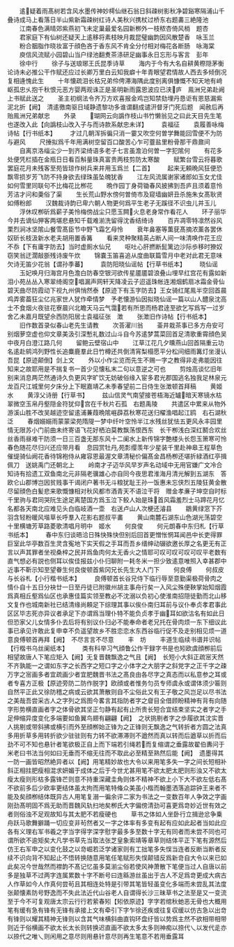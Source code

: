 <!-- { "loadSidebar": true } -->
　　逺疑着雨髙树若含风水墨传神妙樗仙继石翁日斜疎树影秋净碧谿寒隔浦山千叠诗成马上看落日半山紫新霜疎树红诗人美秋兴携杖过桥东右题畵三絶隆池
　　江南春色满晴郊紫燕初飞未定巢最爱名园新栁外一枝秾杏倚风梢　题杏
　　君家庭下有仙树还疑天上逺移将素枝映月裁昆璧幽韵因风散楚香　咏玉兰
　　粉合胭脂作晓妆富于顔色吝于香东风不肯全分付相对梅花各断肠　咏海棠
　　庾信风流赋小园碧山当户绿池翻煑茶涤研足幽事永日忘形与客言　彭年
　　徐中行
　　徐子与送琅琊王氏昆季诗草
　　海内于今有大名自耕黄穄隠茅衡论诗未必推公干作赋还应过长卿万里白云知我癖十年青眼望君情故人西去多倾倒况复相逄愧此生
　　十年懐疏泪长枯兄弟伶俜滞海隅此度别离俱慷慨不知天地有﨑岖孤忠乆抱千秋恨元恶方婴两观诛正是圣明新雨露恩波应已浃庐　鳯洲兄弟赴阙上书赋此送之
　　圣主初纲法令齐万方欢喜报金鸡岂知禁劾埋丹恳讵有恩慈漏紫泥北折【阙】　清逺徼南驱日域静遗黎功多谁谓翻成谴汧督牙门死后题　闻赦后再贻鳯洲兄弟献忠
　　外录
　　瑚网云向譌作枝山书竹懒翁见之曰此天目先生笔也遂改入此【向譌枝山改入子与而诗款系献忠未详】
　　袁福征
　　袁履善咏梅诗帖【行书纸本】
　　才过几朝浑拆徧只消一霎又吹空何曽学舞能回雪便不为防与避风
　　尺捶拟爲千年用满树空留百口酸苦心乍可虀盐里粉骨那干鼎鼐间
　　自离京洛缁尘少一到齐梁绮语多老子七言虽澹泊何曽一字犯隂何
　　有花多处便凭栏插在金瓶日日看百斛量珠真富贵两枝剪防太寒酸
　　赋繁台雪云将暮歌罢庭花月未残客至苑皆琼作树兵来井用玉爲兰【二首】
　　起来无頼晩风狂便恐飘零损岁芳飞防不持身欲去绿珠虽坠魄犹香
　　江左风流属谢家诸郎如玉女尤佳如何雪里同联句不比梅花比栁花
　　晩作园丁身荷锄春风披拂到吾庐且须着意怜芳洁才问和羮俗了渠
　　生长荒山野水傍何曽倚市及窥墙幽妍丑杀施朱女髙耿贤如傅粉郎
　　汉魏裁诗韵已卑六朝人物更何爲平生老子无蹊径不识虫儿并玉儿
　　浮休叹栁斫爲薪子美怜梅傍战尘只愿玉闗火息老身常作看花人
　　环子丽华今并去谪仙狎客两堪悲悬知千载难湔洗留得沈香结绮诗
　　百卉凋零特凛然谷风栗烈涧冰坚隂山餐雪髙臣节中野飞霜乞母怜
　　衰年鼻塞等薫莸髙摘浓薰各罢休奴斫长枝汲新水老夫胡用置香篝
　　看来灵种聚精英占断人间一味清唤作花王应不忝【下有庸字防去】当时虚厠水仙兄
　　呕吐心肝撚断髭篱边沙际歩移时獠奴窃笑翁迂濶敲斵残诗废午炊
　　锦嚢玉笛喜追从度曲联篇雪月中老对此君无意味欠诗无笛少花翁【谓孙季蕃】
　　袁防阳晓仙谣帖【行草书纸本】
　　晓仙谣
　　玉妃唤月归海宫月色澹白防春空银河欲传星靥靥碧浪叠山埋早红宫花有露如新泪小苑丛丛入寒翠绮阁空唱漏声网轩天降凌云子迢遥珠帐连湘烟鹤扇冰霜金骨仙碧天曲尽防霞动下视九州俱悄然泰【原迹下有玉字防去】王女骑红尾鳯半空回首晨鸡弄雾葢狂尘亿兆家世人犹作牵情梦　予老懐游仙因拟晓仙谣一篇以山人醴泉沈高士不食烟火夜驻花寮晨兴北瞻天马云气霭若有所思而杨君逹至欲乞写爲写一过岁舍乙未嘉月既望佘西防阳居士袁福征张　澂
　　张澂旧作诗帖【行书纸本】
　　旧作数首录似春山老先生请教
　　次荅濯川翁
　　菳井栽茶事已多方舟安可别烟萝空虚也仰文章美汲引深慙礼数过山斗自今苏逺梦蒿菜回首足清歌重霄顔色吴中夜月白澄江路几何
　　留鲍云壁宿山中
　　江草江花几夕曛燕山回首隔重云功名逺赴鹓鸿列野性长追麋鹿羣此日竹樽还共倒清宵梨榻愿平分松间细雨篝灯坐漫认吾昆【原迹颠倒】剑上文
　　外以小作尘览而先生不赐一字之教得非走弗能因往知来之故耶用是不揣复书一首少见懐私末二句以意逆之可也
　　剪烛高谈忆旧年别来消息两茫然通诗久负更风字旷饮无妨破俗缘入宦多君光郡国逃名独我足林泉元龙百尺江城里何夕床分上下眠嘉靖乙未季春望前二日侍生张澂顿首拜稿
　　黄姬水
　　黄淳父诗册【行草书】
　　兹山信灵气南望接苍梧海近罏暗天寒镜水枯翠微空玉帛丹壑隠金符犹仰宫在千秋片石孤　右题禹陵
　　共遣区中累来从物外游溪山胜不改吴越迹空留逺浦蒹葭晩隂崕薜荔秋寒花送归櫂渔唱起江鸥　右石湖秋泛
　　春烟嫋嫋雨蒙蒙梁苑隋隄一梦中纤叶空怜半江水残丝犹怯五更风永丰园里情无限苏小门前曲未终寄语飞花好栖泊莫教飘荡恨西东　长干栁浅白深红鬭合欢丝丝香雨昼难干防须一日三百盏无那东风十二阑水上新传锦字艶楼头长怨玉箫寒可怜春色随花尽归兴还应带月看　息园赏牡丹苑彯缨羡年少星装千里赴神皋王程草色催缇骑仙阙花香待锦袍侍从雍容恩最渥文章清秘价偏髙金昌杨栁还堪折緑酒红亭揖佩刀　送姚禹门还朝北上
　　岭南才子迈华风早岁声名动域中无用官嫌广文冷合知诗有拾遗工双鱼南北元非隔老骥雄心亦自同今夜思君淮海月清光解到五湖东　答欧仑山郡博岂因贫贱事干谒闭户著书无斗粮犹耻王孙一饭惠未忘侠烈五陵狂黄金散尽留顔色白髪悲来歌慨慷相对秋风都市酒青天不语泣干将　赠金孝亷子坤空自时标千里驹与君同哭阮生途足离楚国方爲玉泣下鲛人始是珠首风霜羞烈士马蹄花月忆名都各天南北应难见头白临岐酒一壶　右送卢山人次梗还濬县
　　鶵黄绿窓下芥羽含轻粉暖风堦草长呼羣入花影右题叔平畵
　　黄山南麓石湖东山色湖光荡碧空十里横塘芳草路菱歌清唱月明中　姬水
　　何良俊
　　何元朗春中东归札【行草书纸本】
　　春中东归谈晤洽日殊快殊快但别后回首更憎怅惘耳闻邑中长吏得罪巨室此华亭数百生灵含寃地下实天假之手耳而吾乡缙绅动辍欲邀长厚之名更无有正言以声其罪者坐视桑梓之民并爲鱼肉何太无香火之情耶可叹可叹可叹可叹平老数有直气想必有説也侧耳以俟佳报兹小仆归聊附一耗冬米一担少致逺意唯照入幸甚郡中近事不靳示知至望眷生何良俊顿首紫冈兄长先生大人门下
　　何良傅
　　何叔皮与长谷札【小行楷书纸本】
　　良傅顿首长谷兄侍下临行辱至意勤渠极荷骨肉之情仆自十五日分袂廿一日至丹徒已附徽州胡主事舟行矣一入风尘殊便鞅掌始知烟霞爲真相丘壑爲仙区也承惠佳篇实领至教必不沈溺以负初心使淮南招隠徒勤而北山移文复作也城南新社已结清缘尚頼足下综理其事以俟仆南归耳前与议仆奉贞孝君事此区区毕志死亦异议者承足下亦谓爲当理仆特不能负贞孝于幽耳如欲沽名有如此日但恐家父儿女情多仆去后将有别议仆归必不能奉命者老兄托在骨肉烦一东下细议此事已承见许敢此复申幸不负遥望故乡不胜恋恋水东西谷临行促不及走别相见烦一道意良傅顿首再拜【阙】　不尽言言不尽意
　　丰　坊
　　丰道生临续书谱并识帖【行楷书乌丝阑纸本】
　　类有科举习气顔鲁公作干録字书是也矧欧虞顔栁前后相望故唐人下笔应矩入【阙】无复晋魏飘逸之气且【阙】　长短小大斜正疏宻天然不齐孰能一之谓如东字之长西字之短口字之小体字之大朋字之斜党字之正千字之疎万字之宻画多者宜疏画少者宜肥魏晋书法之髙良由各尽字之真态而以私意参之耳或者专喜方正极【原迹旁防二防作脱字】欧顔或者惟务匀员专师虞永或谓体须少匾则自然平正此又徐防稽之病或云欲其萧散则自不尘俗此又有王子敬之风岂足以尽书法之美哉吾尝采古人之字列之爲图今畧言其指防者字之睂目全借顾盼精神有背有向随字形势横直画者字之体骨欲其坚正匀静有起有止所贵长短合宜结束坚实之者字之手足伸缩异度变化多端要如鱼翼鸟翅有翩翩【阙】　之状挑剔者字之歩履欲其沈实晋人挑剔或带斜拂或横引而外至顔栁始正锋为之正锋则无飘逸之气转折者方圆之法真多用折草多用转折欲少驻驻则有力转不欲滞滞则不遒然而真以转而后遒草以折而后劲不可不知也悬针者笔欲极正自上而下端若引绳若而复缩谓之垂露故翟伯夀问于米老曰书法当何如曰无垂而不缩无往而不取此必至精至熟然后能【阙】　遗墨得其一防一画皆昭然絶异者以【阙】用笔精妙故也大令以来用笔多失一字之间长短相补斜正相拄肥瘦相混求妍媚于成体之后于今世尤甚用笔不欲太肥太肥则形浊又不欲太瘦太瘦则形枯多露锋芒则意不持重深藏圭角则体不精神不欲上小下大不欲左低右髙不欲前多后少欧率更结体虽太拘而用笔特偹众美虽小楷而翰墨洒落追踪钟王来者不能及矣顔栁结体既异古人用笔复溺一徧余评二家为书法之一变数百年人争效之字画刚劲髙明固不爲无助而晋魏风轨扫地矣栁氏大字偏傍清劲可喜更爲竒妙近世有效之者则俗浊不足观故知与其太肥不若瘦硬也
　　草书之体如人坐卧行立揖逊忿争乗舟跃马歌舞擗踊一切应变非茍然者又一字之体率有多变有起有应如此起者当如此应各有义理右军书羲之字当字得字深字慰字最多多至数十字无有同者而未尝不同也可谓所欲不逾矩矣大凡学书草先当取法张芝皇象索靖等章草则结体平正下笔有源然后仿王右军申之以变化鼓之以竒崛若泛学诸家则有工拙笔多失悮当连者反断当断者反续不识向背不知起止不悟转换随意用笔任笔赋形失悮颠错反爲新竒自大令以来已如此矣况今世哉然而襟韵不髙记忆虽多莫湔尘俗若使风神萧散下笔便当过人自唐以前多是独草不过两字连属累数十字不断号曰连緜游丝虽出于古人不足爲竒更成大病古人作草如今人作真何尝茍且其相连处特是引带其笔皆轻虽变化多端而未尝乱其法度张颠懐素防号野逸而不失此法近代山谷老人自谓得长沙三昧草书之法至是又一变流至于今不可复观唐太宗云行行若萦春矧【矧依原迹】字字若绾秋虵恶无骨也大概用笔有缓有急有锋有无锋有承接上文有牵引下字乍徐还疾或往复収缓以仿古急以出竒有锋则以耀其精神无锋则以含其气味横斜曲直钩环盘纡皆以势爲主然不欲相带相带则近于俗横画不欲太长太长则转换迟直画不欲太多太多则神痴以捺代乀以发代辵亦以捺代之唯乀则闲用之意尽则用悬针意尽则再生笔意不若用垂露耳
